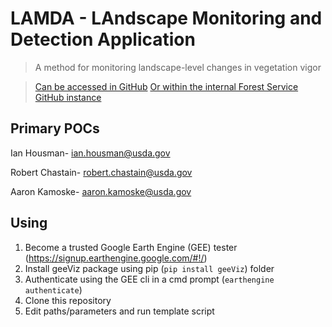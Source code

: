 # LAMDA - LAndscape Monitoring and Detection Application
> A method for monitoring landscape-level changes in vegetation vigor

> [Can be accessed in GitHub](https://github.com/rcr-usfs/LAMDA)
> [Or within the internal Forest Service GitHub instance](https://code.fs.usda.gov/forest-service/LAMDA)


## Primary POCs

Ian Housman- ian.housman@usda.gov

Robert Chastain- robert.chastain@usda.gov

Aaron Kamoske- aaron.kamoske@usda.gov

## Using
1. Become a trusted Google Earth Engine (GEE) tester (<https://signup.earthengine.google.com/#!/>)
2. Install geeViz package using pip (`pip install geeViz`) 
folder
3. Authenticate using the GEE cli in a cmd prompt (`earthengine authenticate`)
4. Clone this repository
5. Edit paths/parameters and run template script